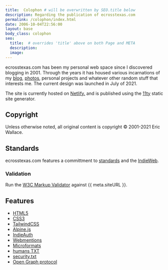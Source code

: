 ```yaml
---
title:  Colophon # will be overwritten by SEO.title below
description: Regarding the publication of ecrosstexas.com
permalink: /colophon/index.html
date: 2006-10-04T22:56:00
layout: base
body_class: colophon
seo:
  title:  # overrides 'title' above on both Page and META
  description:
  image:
---
```

ecrosstexas.com has been my personal web space since I discovered blogging in 2001. Through the years it has housed various incarnations of my [blog](/blog/), [photos](/photos/), personal projects and whatever other random stuff that interests me. The current design was launched in July of 2021.

The site is currently hosted on <a target="_blank" href="https://netlify.com" alt="Netflify - Server Less, Do More">Netlify.</a> and is published using the <a target="_blank" href="https://11ty.dev" alt="11ty Static Site Generator">11ty</a> static site generator.

## Copyright

Unless otherwise noted, all original content is copyright &copy; 2001-2021 Eric Wallace.

## Standards

ecrosstexas.com features a committment to [standards](https://www.w3.org/standards/) and the [IndieWeb](https://indieweb.org).

### Validation

Run the [W3C Markup Validator](http://validator.w3.org) against {{ meta.siteURL }}.

## Features

- [HTML5](https://www.w3.org/html/)
- [CSS3]()
- <a target="_blank" href="https://tailwindcss.com" alt="TailwindCSS Utility-First CSS Framework">TailwindCSS</a>
- <a target="_blank" href="https://github.com/alpinejs/alpine" alt="Alpine.js : Think of it like Tailwind for JavaScript">Alpine.js</a>
- [IndieAuth](https://indieauth.net)
- [Webmentions](https://www.w3.org/TR/webmention/)
- [Microformats](http://microformats.org)
- [humans TXT](http://humanstxt.org/)
- [security.txt](https://securitytxt.org)
- [Open Graph protocol](https://ogp.me)

<!--
### Other Thoughts
- https://en.wikipedia.org/wiki/Colophon_(publishing)
- https://www.diggypod.com/2017/12/29/colophon/
- https://jeffhuang.com/designed_to_last/
- https://garrickvanburen.com/yes-all-software-should-have-a-philosophy-txt-file/
- http://www.thecramped.com/site-notes/
-->